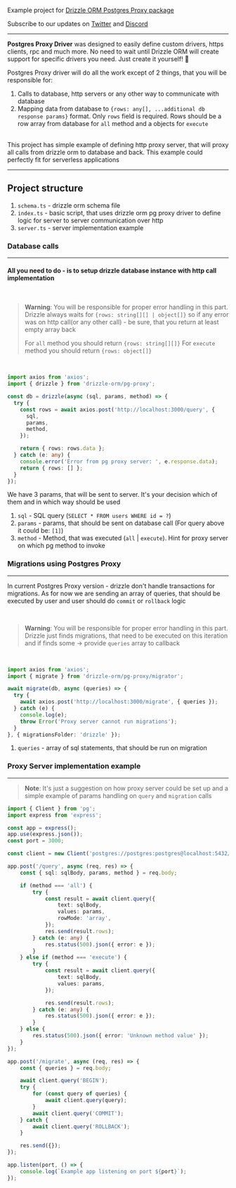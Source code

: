Example project for [Drizzle ORM Postgres Proxy package](https://github.com/drizzle-team/drizzle-orm/tree/main/drizzle-orm/src/pg-proxy)

Subscribe to our updates on [Twitter](https://twitter.com/DrizzleOrm) and [Discord](https://discord.gg/MdXYZk5QtH)

---

**Postgres Proxy Driver** was designed to easily define custom drivers, https clients, rpc and much more. No need to wait until Drizzle ORM will create support for specific drivers you need. Just create it yourself! 🚀

Postgres Proxy driver will do all the work except of 2 things, that you will be responsible for:

1. Calls to database, http servers or any other way to communicate with database
2. Mapping data from database to `{rows: any[], ...additional db response params}` format. Only `rows` field is required. Rows should be a row array from database for `all` method and a objects for `execute`

</br>
This project has simple example of defining http proxy server, that will proxy all calls from drizzle orm to database and back. This example could perfectly fit for serverless applications

---

## Project structure

1. `schema.ts` - drizzle orm schema file
2. `index.ts` - basic script, that uses drizzle orm pg proxy driver to define logic for server to server communication over http
3. `server.ts` - server implementation example

### Database calls

---

#### All you need to do - is to setup drizzle database instance with http call implementation

</br>

> **Warning**:
> You will be responsible for proper error handling in this part. Drizzle always waits for `{rows: string[][] | object[]}` so if any error was on http call(or any other call) - be sure, that you return at least empty array back
>
> For `all` method you should return `{rows: string[][]}`
> For `execute` method you should return `{rows: object[]}`

</br>

```typescript
import axios from 'axios';
import { drizzle } from 'drizzle-orm/pg-proxy';

const db = drizzle(async (sql, params, method) => {
  try {
    const rows = await axios.post('http://localhost:3000/query', {
      sql,
      params,
      method,
    });

    return { rows: rows.data };
  } catch (e: any) {
    console.error('Error from pg proxy server: ', e.response.data);
    return { rows: [] };
  }
});
```

We have 3 params, that will be sent to server. It's your decision which of them and in which way should be used

1. `sql` - SQL query (`SELECT * FROM users WHERE id = ?`)
2. `params` - params, that should be sent on database call (For query above it could be: `[1]`)
3. `method` - Method, that was executed (`all` | `execute`). Hint for proxy server on which pg method to invoke

### Migrations using Postgres Proxy

---

In current Postgres Proxy version - drizzle don't handle transactions for migrations. As for now we are sending an array of queries, that should be executed by user and user should do `commit` or `rollback` logic

</br>

> **Warning**:
> You will be responsible for proper error handling in this part. Drizzle just finds migrations, that need to be executed on this iteration and if finds some -> provide `queries` array to callback

</br>

```typescript
import axios from 'axios';
import { migrate } from 'drizzle-orm/pg-proxy/migrator';

await migrate(db, async (queries) => {
  try {
    await axios.post('http://localhost:3000/migrate', { queries });
  } catch (e) {
    console.log(e);
    throw Error('Proxy server cannot run migrations');
  }
}, { migrationsFolder: 'drizzle' });
```

1. `queries` - array of sql statements, that should be run on migration

### Proxy Server implementation example

---

> **Note**:
> It's just a suggestion on how proxy server could be set up and a simple example of params handling on `query` and `migration` calls

```typescript
import { Client } from 'pg';
import express from 'express';

const app = express();
app.use(express.json());
const port = 3000;

const client = new Client('postgres://postgres:postgres@localhost:5432/postgres');

app.post('/query', async (req, res) => {
	const { sql: sqlBody, params, method } = req.body;

	if (method === 'all') {
		try {
            const result = await client.query({
                text: sqlBody,
                values: params,
                rowMode: 'array',
            });
			res.send(result.rows);
		} catch (e: any) {
			res.status(500).json({ error: e });
		}
	} else if (method === 'execute') {
		try {
            const result = await client.query({
                text: sqlBody,
                values: params,
            });

			res.send(result.rows);
		} catch (e: any) {
			res.status(500).json({ error: e });
		}
	} else {
		res.status(500).json({ error: 'Unknown method value' });
	}
});

app.post('/migrate', async (req, res) => {
	const { queries } = req.body;

    await client.query('BEGIN');
    try {
        for (const query of queries) {
            await client.query(query);
        }
        await client.query('COMMIT');
    } catch {
        await client.query('ROLLBACK');
    }

	res.send({});
});

app.listen(port, () => {
	console.log(`Example app listening on port ${port}`);
});
```
